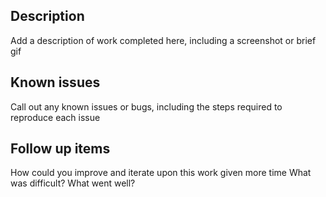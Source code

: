 ## Description 

Add a description of work completed here, including a screenshot or brief gif

## Known issues

Call out any known issues or bugs, including the steps required to reproduce each issue

## Follow up items

How could you improve and iterate upon this work given more time What was difficult?  What went well?
